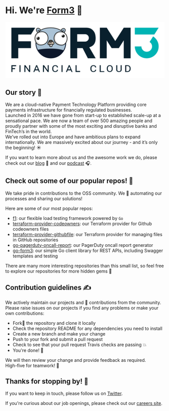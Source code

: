 # Hi. We're [Form3](https://www.form3.tech/) 👋

![Our Logo](/profile/form3-logo-gopher.png)

## Our story 🚀
We are a cloud-native Payment Technology Platform providing core payments infrastructure for financially regulated businesses. <br>
Launched in 2016 we have gone from start-up to established scale-up at a sensational pace. We are now a team of over 500 amazing people and proudly partner with some of the most exciting and disruptive banks and FinTech’s in the world. <br>
We’ve rolled out into Europe and have ambitious plans to expand internationally. We are massively excited about our journey - and it’s only the beginning! ☀️

If you want to learn more about us and the awesome work we do, please check out our [blog](https://www.form3.tech/engineering/content) 📝  and our [podcast](https://techpodcast.form3.tech/) 🎧.

## Check out some of our popular repos! 🤩
We take pride in contributions to the OSS community. We 💙 automating our processes and sharing our solutions!

Here are some of our most popular repos: 
- [f1](https://github.com/form3tech-oss/f1): our flexible load testing framework powered by `Go`
- [terraform-provider-codeowners](https://github.com/form3tech-oss/terraform-provider-codeowners): our Terraform provider for Github codeowners files
- [terraform-provider-githubfile](https://github.com/form3tech-oss/terraform-provider-githubfile): our Terraform provider for managing files in GitHub repositories
- [go-pagerduty-oncall-report](https://github.com/form3tech-oss/go-pagerduty-oncall-report): our PagerDuty oncall report generator
- [go-form3](https://github.com/form3tech-oss/go-form3): our simple Go client library for REST APIs, including Swagger templates and testing 

There are many more interesting repositories than this small list, so feel free to explore our repositories for more hidden gems 💎

## Contribution guidelines ✍️
We actively maintain our projects and 💙 contributions from the community. <br>
Please raise issues on our projects if you find any problems or make your own contributions: 

- Fork🍴 the repository and clone it locally 
- Check the repository README for any dependencies you need to install
- Create a new branch and make your change
- Push to your fork and submit a pull request
- Check to see that your pull request Travis checks are passing 💥
- You're done! 🏁

We will then review your change and provide feedback as required.<br>
High-five for teamwork! 🙌

## Thanks for stopping by! 🥳

If you want to keep in touch, please follow us on [Twitter](https://twitter.com/F3FinCloud).

If you're curious about our job openings, please check out our [careers site](https://www.form3.tech/careers).
